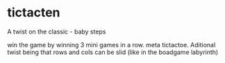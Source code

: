 # tictacten
A twist on the classic - baby steps

win the game by winning 3 mini games in a row. meta tictactoe. 
Aditional twist being that rows and cols can be slid (like in the boadgame labyrinth)
